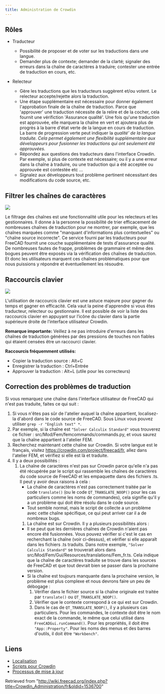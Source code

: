 ```yaml
---
title: Administration de Crowdin
---
```

## Rôles

* Traducteur
  + Possibilité de proposer et de voter sur les traductions dans une langue.
  + Demander plus de contexte; demander de la clarté; signaler des erreurs dans la chaîne de caractères à traduire; contester une entrée de traduction en cours, etc.

* Relecteur
  + Gère les traductions que les traducteurs suggèrent et/ou votent. Le relecteur accepte/rejette alors la traduction.
  + Une étape supplémentaire est nécessaire pour donner également l'approbation finale de la chaîne de traduction. Parce que 'approuver' une traduction nécessite de la relire et de la cocher, cela fournit une vérifiction 'Assurance qualité'. Une fois qu'une traduction est approuvée, elle marquera la chaîne en vert et ajoutera plus de progrès à la barre d'état verte de la langue en cours de traduction. La barre de progression verte peut indiquer la *qualité' de la langue traduite. Cela permet également une flexibilité supplémentaire aux développeurs pour fusionner les traductions qui ont seulement été approuvées.*
  + Répondez aux questions des traducteurs dans l'interface Crowdin. Par exemple, si plus de contexte est nécessaire; ou il y a une erreur dans la chaîne à traduire, ou une traduction qui a été acceptée ou approuvée est contestée etc ...
  + Signalez aux développeurs tout problème pertinent nécessitant des modifications du code source, etc.

## Filtrer les chaînes de caractères

![](/images/Crowdin_Filter_Strings.png)

Le filtrage des chaînes est une fonctionnalité utile pour les relecteurs et les gestionnaires. Il donne à la personne la possibilité de trier efficacement de nombreuses chaînes de traduction pour ne montrer, par exemple, que les chaînes marquées comme "manquant d'informations plus contextuelles" ou "chaîne source incorrecte". Ce service fourni par les traducteurs pour FreeCAD fournit une couche supplémentaire de tests d'assurance qualité. De nombreuses fautes de frappe, problèmes de grammaire et même des bogues peuvent être exposés via la vérification des chaînes de traduction. Et donc les utilisateurs marquent ces chaînes problématiques pour que nous puissions y répondre et éventuellement les résoudre.

## Raccourcis clavier

![](/images/Crowdin_keyboard_shortcuts.png)

L'utilisation de raccourcis clavier est une astuce majeure pour gagner du temps et gagner en efficacité. Cela vaut la peine d'apprendre si vous êtes traducteur, relecteur ou gestionnaire. Il est possible de voir la liste des raccourcis clavier en appuyant sur l’icône du clavier dans la partie supérieure droite de l’interface utilisateur Crowdin.

**Remarque importante:** Veillez à ne pas introduire d'erreurs dans les chaînes de traduction générées par des pressions de touches non fiables qui étaient censées être un raccourci clavier.

**Raccourcis fréquemment utilisés:**

* Copier la traduction source : Alt+C
* Enregistrer la traduction : Ctrl+Entrée
* Approuver la traduction : Alt+L (utile pour les correcteurs)

## Correction des problèmes de traduction

Si vous remarquez une chaîne dans l'interface utilisateur de FreeCAD qui n'est pas traduite, faites ce qui suit :

1. Si vous n'êtes pas sûr de l'atelier auquel la chaîne appartient, localisez-la d'abord dans le code source de FreeCAD. Sous Linux vous pouvez utiliser `grep -r "English text" *`.
2. Par exemple, si la chaîne est `"Solver Calculix Standard"` vous trouverez ce fichier : src/Mod/Fem/femcommands/commands.py, et vous saurez que la chaîne appartient à l'atelier FEM.
3. Recherchez maintenant cette chaîne sur Crowdin. Si votre langue est le français, visitez <https://crowdin.com/project/freecad/fr>, allez dans l'atelier FEM, et vérifiez si elle est là et traduite.
4. Il y a deux possibilités :
   1. La chaîne de caractères n'est pas sur Crowdin parce qu'elle n'a pas été récupérée par le script qui rassemble les chaînes de caractères du code source de FreeCAD et les empaquette dans des fichiers .ts. Il peut y avoir deux raisons à cela :
      * La chaîne de caractères n'est pas correctement traitée par le code `translate()` (ou le code `QT_TRANSLATE_NOOP()` pour les cas particuliers comme les noms de commandes), cela signifie qu'il y a un problème qui doit être résolu dans le code source.
      * Tout semble normal, mais le script de collecte a un problème avec cette chaîne spécifique, ce qui peut arriver car il a de nombreux bugs.
      1. La chaîne est sur Crowdin. Il y a plusieurs possibilités alors :
      * Il se peut que les dernières chaînes de Crowdin n'aient pas encore été fusionnées. Vous pouvez vérifier si c'est le cas en recherchant la chaîne (voir ci-dessus), et vérifier si elle apparaît dans les fichiers .ts traduits. Dans notre exemple, `"Solver Calculix Standard"` se trouverait alors dans src/Mod/Fem/Gui/Resources/translations/Fem\_fr.ts. Cela indique que la chaîne de caractères traduite se trouve dans les sources de FreeCAD et que tout devrait bien se passer dans la prochaine version.
      * Si la chaîne est toujours manquante dans la prochaine version, le problème est plus complexe et nous devrons faire un peu de débogage :
        1. Vérifier dans le fichier source si la chaîne originale est traitée par `translate()` ou `QT_TRANSLATE_NOOP()`.
        2. Vérifier que le contexte correspond à ce qui est sur Crowdin.
        3. Dans le cas de `QT_TRANSLATE_NOOP()`, il y a plusieurs cas particuliers. Pour les commandes, le contexte doit être le nom exact de la commande, le même que celui utilisé dans `FreeCADGui.runCommand()`. Pour les propriétés, il doit être `"App::Property"`. Pour les noms des menus et des barres d'outils, il doit être `"Workbench"`.

## Liens

* [Localisation](/Localisation/fr "Localisation/fr")
* [Scripts pour Crowdin](/Crowdin_Scripts/fr "Crowdin Scripts/fr")
* [Processus de mise à jour](/Release_process "Release process")

Retrieved from "<http://wiki.freecad.org/index.php?title=Crowdin_Administration/fr&oldid=1536700>"